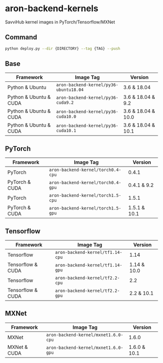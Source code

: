# aron-backend-kernels

SavviHub kernel images in PyTorch/Tensorflow/MXNet

## Command
```bash
python deploy.py --dir {DIRECTORY} --tag {TAG} --push
```

## Base
| Framework                | Image Tag                              | Version              | 
|--------------------------|----------------------------------------|----------------------|
| Python & Ubuntu          | `aron-backend-kernel/py36-ubuntu18.04` | 3.6 & 18.04          |
| Python & Ubuntu & CUDA   | `aron-backend-kernel/py36-cuda9.2`     | 3.6 & 18.04 & 9.2    |
| Python & Ubuntu & CUDA   | `aron-backend-kernel/py36-cuda10.0`    | 3.6 & 18.04 & 10.0   |
| Python & Ubuntu & CUDA   | `aron-backend-kernel/py36-cuda10.1`    | 3.6 & 18.04 & 10.1   |

## PyTorch
| Framework       | Image Tag                          | Version      | 
|-----------------|------------------------------------|--------------|
| PyTorch         | `aron-backend-kernel/torch0.4-cpu` | 0.4.1        |
| PyTorch & CUDA  | `aron-backend-kernel/torch0.4-gpu` | 0.4.1 & 9.2  |
| PyTorch         | `aron-backend-kernel/torch1.5-cpu` | 1.5.1        |
| PyTorch & CUDA  | `aron-backend-kernel/torch1.5-gpu` | 1.5.1 & 10.1 |

## Tensorflow
| Framework          | Image Tag                        | Version      | 
|--------------------|----------------------------------|--------------|
| Tensorflow         | `aron-backend-kernel/tf1.14-cpu` | 1.14         |
| Tensorflow & CUDA  | `aron-backend-kernel/tf1.14-gpu` | 1.14 & 10.0  |
| Tensorflow         | `aron-backend-kernel/tf2.2-cpu`  | 2.2          |
| Tensorflow & CUDA  | `aron-backend-kernel/tf2.2-gpu`  | 2.2 & 10.1   |

## MXNet
| Framework    | Image Tag                            | Version       | 
|--------------|--------------------------------------|---------------|
| MXNet        | `aron-backend-kernel/mxnet1.6.0-cpu` | 1.6.0         |
| MXNet & CUDA | `aron-backend-kernel/mxnet1.6.0-gpu` | 1.6.0 & 10.1  |